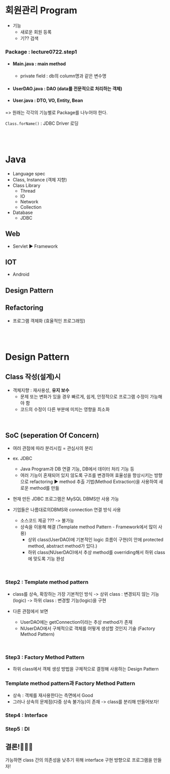 # 회원관리 Program
- 기능
    - 새로운 회원 등록
    - 기?? 검색

### Package : lecture0722.step1
- #### Main.java : main method 
    - private field : db의 column명과 같은 변수명
- #### UserDAO.java : DAO (data를 전문적으로 처리하는 객체)
- #### User.java : DTO, VO, Entity, Bean
=> 원래는 각각의 기능별로 Package를 나누어야 한다.


```Class.forName()``` : JDBC Driver 로딩


<br><br>

# Java
- Language spec
- Class, Instance (객체 지향)
- Class Library
    - Thread
    - IO
    - Network
    - Collection
- Database
    - JDBC

## Web
- Servlet ▶ Framework

## IOT
- Android

## Design Pattern

## Refactoring
- 프로그램 객체화 (효율적인 프로그래밍)

<br><br>

# Design Pattern
## Class 작성(설계)시 
- 객체지향 : 재사용성, <strong>유지 보수</strong>
    - 문제 또는 변화가 있을 경우 빠르게, 쉽게, 안정적으로 프로그램 수정이 가능해야 함
    - 코드의 수정이 다른 부분에 미치는 영향을 최소화

<br>

## SoC (seperation Of Concern)
- 여러 관점에 따라 분리시킴 = 관심사의 분리
- ex. JDBC
    - Java Program과 DB 연결 기능, DB에서 데이터 처리 기능 등 
    - 여러 기능이 혼재되어 있지 않도록 구조를 변경하여 효율성을 향상시키는 방향으로 refactoring 
    ▶ method 추출 기법(Method Extraction)을 사용하여 새로운 method를 만듦


- 현재 만든 JDBC 프로그램은 MySQL DBMS만 사용 가능
- 기업들은 나름대로의DBMS와 connection 연결 방식 사용
	
    - 소스코드 제공 ??? -> 불가능
    - 상속을 이용해 해결 (Template method Pattern - Framework에서 많이 사용)	
    	- 상위 class(UserDAO)에 기본적인 logic 흐름이 구현(이 안에 protected method, abstract method가 있다.)
    	- 하위 class(NUserDAO)에서 추상 method를 overriding해서 하위 class에 맞도록 기능 완성

<br>

### Step2 : Template method pattern
- class를 상속, 확장하는 가장 기본적인 방식 
-> 상위 class : 변경되지 않는 기능(logic)
-> 하위 class : 변경할 기능(logic)을 구현


- 다른 관점에서 보면
    - UserDAO에는 getConnection이라는 추상 method가 존재
    - NUserDAO에서 구체적으로 객체를 어떻게 생성할 것인지 기술 (Factory Method Pattern)
    
<br>

### Step3 : Factory Method Pattern
- 하위 class에서 객체 생성 방법을 구체적으로 결정해 사용하는 Design Pattern

### Template method pattern과 Factory Method Pattern
- 상속 : 객체를 재사용한다는 측면에서 Good
- 그러나 상속의 문제점(다중 상속 불가능)이 존재
-> class를 분리해 만들어보자!

### Step4 : Interface

### Step5 : DI

## 결론!🌟🌟🌟
가능하면 class 간의 의존성을 낮추기 위해 interface 구현 방향으로 프로그램을 만들자!
